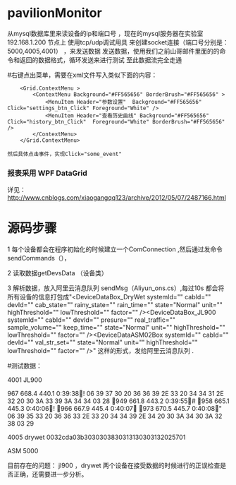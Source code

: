 # pavilionMonitor

 从mysql数据库里来读设备的ip和端口号 ，现在的mysql服务器在实验室192.168.1.200 节点上
 使用tcp/udp调试用具 来创建socket连接（端口号分别是：5000,4005,4001） ，来发送数据
 发送数据，使用我们之前山哥邮件里面的的命令和返回的数据格式，循环发送来进行测试
 至此数据流完全走通


#右键点出菜单，需要在xml文件写入类似下面的内容：

        <Grid.ContextMenu >
            <ContextMenu Background="#FF565656" BorderBrush="#FF565656" >
                <MenuItem Header="参数设置"  Background="#FF565656" Click="settings_btn_Click" Foreground="White" />
                <MenuItem Header="查看历史曲线" Background="#FF565656"  Click="history_btn_Click"  Foreground="White" BorderBrush="#FF565656" />
            </ContextMenu>
        </Grid.ContextMenu>
		
	然后具体点击事件，实现Click="some_event" 
	
	
### 报表采用 WPF DataGrid

详见：http://www.cnblogs.com/xiaogangqq123/archive/2012/05/07/2487166.html


# 源码步骤

1 每个设备都会在程序初始化的时候建立一个ComConnection ,然后通过发命令sendCommands（），

2 读取数据getDevsData （设备类）

3 解析数据，放入阿里云消息队列 sendMsg（Aliyun_ons.cs）,每过10s 都会将所有设备的信息打包成"<package><DeviceDataBox_DryWet systemId=\"\" cabId=\"\" devId=\"\" cab_state=\"\" rainy_state=\"\" rain_time=\"\" state=\"Normal\" unit=\"\" highThreshold=\"\" lowThreshold=\"\" factor=\"\" /><DeviceDataBox_JL900 systemId=\"\" cabId=\"\" devId=\"\" presure=\"\" real_traffic=\"\" sample_volume=\"\" keep_time=\"\" state=\"Normal\" unit=\"\" highThreshold=\"\" lowThreshold=\"\" factor=\"\" /><DeviceDataASM02Box systemId=\"\" cabId=\"\" devId=\"\" val_str_set=\"\" state=\"Normal\" unit=\"\" highThreshold=\"\" lowThreshold=\"\" factor=\"\" /></package>"
这样的形式，发给阿里云消息队列 .
	

#测试数据：
	
4001 JL900

967 668.4 440.1 0:39:38!
06 39 37 30 20 36 36 39 2E 33 20 34 34 31 2E 32 20 30 3A 33 39 3A 34 34 03 28 
949 661.8 443.2 0:39:55#
958 665.1 445.3 0:40:06!
966 667.9 445.4 0:40:07 
973 670.5 445.7 0:40:08"
06 39 35 33 20 36 36 33 2E 33 20 34 34 39 2E 34 20 30 3A 34 30 3A 32 38 03 29 


4005 drywet 
0032cda03b3030303830313130303132025701 

ASM 5000 

目前存在的问题： 
jl900 ，drywet 两个设备在接受数据的时候进行的正误检查是否正确，还需要进一步分析。

	
